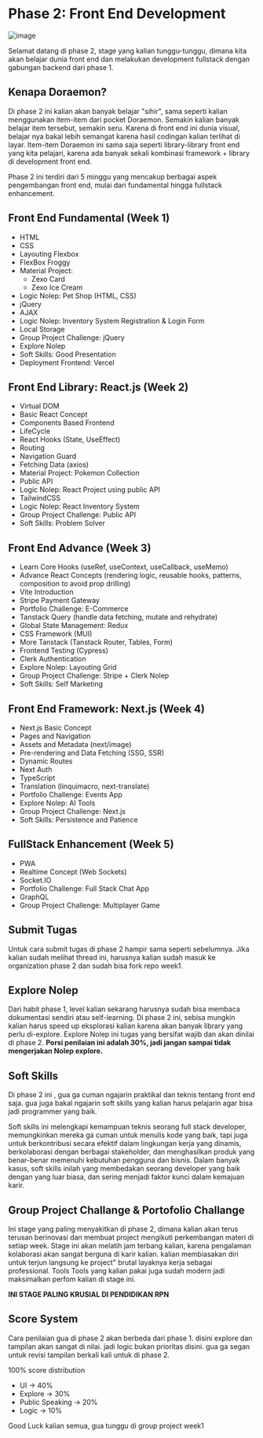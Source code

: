 # Phase 2: Front End Development
![image](https://github.com/user-attachments/assets/4e62769d-749f-45e7-9d65-ee1fcec201d0)

Selamat datang di phase 2, stage yang kalian tunggu-tunggu, dimana kita akan belajar dunia front end dan melakukan development fullstack dengan gabungan backend dari phase 1.

## Kenapa Doraemon?
Di phase 2 ini kalian akan banyak belajar "sihir", sama seperti kalian menggunakan item-item dari pocket Doraemon. Semakin kalian banyak belajar item tersebut, semakin seru. Karena di front end ini dunia visual, belajar nya bakal lebih semangat karena hasil codingan kalian terlihat di layar. Item-item Doraemon ini sama saja seperti library-library front end yang kita pelajari, karena ada banyak sekali kombinasi framework + library di development front end.

Phase 2 ini terdiri dari 5 minggu yang mencakup berbagai aspek pengembangan front end, mulai dari fundamental hingga fullstack enhancement.

## Front End Fundamental (Week 1)
- HTML
- CSS
- Layouting Flexbox
- FlexBox Froggy
- Material Project:
  - Zexo Card
  - Zexo Ice Cream
- Logic Nolep: Pet Shop (HTML, CSS)
- jQuery
- AJAX
- Logic Nolep: Inventory System Registration & Login Form
- Local Storage
- Group Project Challenge: jQuery
- Explore Nolep
- Soft Skills: Good Presentation
- Deployment Frontend: Vercel

## Front End Library: React.js (Week 2)
- Virtual DOM
- Basic React Concept
- Components Based Frontend
- LifeCycle
- React Hooks (State, UseEffect)
- Routing
- Navigation Guard
- Fetching Data (axios)
- Material Project: Pokemon Collection
- Public API
- Logic Nolep: React Project using public API
- TailwindCSS
- Logic Nolep: React Inventory System
- Group Project Challenge: Public API
- Soft Skills: Problem Solver

## Front End Advance (Week 3)
- Learn Core Hooks (useRef, useContext, useCallback, useMemo)
- Advance React Concepts (rendering logic, reusable hooks, patterns, composition to avoid prop drilling)
- Vite Introduction
- Stripe Payment Gateway
- Portfolio Challenge: E-Commerce
- Tanstack Query (handle data fetching, mutate and rehydrate)
- Global State Management: Redux
- CSS Framework (MUI)
- More Tanstack (Tanstack Router, Tables, Form)
- Frontend Testing (Cypress)
- Clerk Authentication
- Explore Nolep: Layouting Grid
- Group Project Challenge: Stripe + Clerk Nolep
- Soft Skills: Self Marketing

## Front End Framework: Next.js (Week 4)
- Next.js Basic Concept
- Pages and Navigation
- Assets and Metadata (next/image)
- Pre-rendering and Data Fetching (SSG, SSR)
- Dynamic Routes
- Next Auth
- TypeScript
- Translation (linquimacro, next-translate)
- Portfolio Challenge: Events App
- Explore Nolep: AI Tools
- Group Project Challenge: Next.js
- Soft Skills: Persistence and Patience

## FullStack Enhancement (Week 5)
- PWA
- Realtime Concept (Web Sockets)
- Socket.IO
- Portfolio Challenge: Full Stack Chat App
- GraphQL
- Group Project Challenge: Multiplayer Game


## Submit Tugas
Untuk cara submit tugas di phase 2 hampir sama seperti sebelumnya. Jika kalian sudah melihat thread ini, harusnya kalian sudah masuk ke organization phase 2 dan sudah bisa fork repo week1.

## Explore Nolep
Dari habit phase 1, level kalian sekarang harusnya sudah bisa membaca dokumentasi sendiri atau self-learning. Di phase 2 ini, sebisa mungkin kalian harus speed up eksplorasi kalian karena akan banyak library yang perlu di-explore. Explore Nolep ini tugas yang bersifat wajib dan akan dinilai di phase 2. 
**Porsi penilaian ini adalah 30%, jadi jangan sampai tidak mengerjakan Nolep explore.**

## Soft Skills
Di phase 2 ini , gua ga cuman ngajarin praktikal dan teknis tentang front end saja. gua juga bakal ngajarin soft skills yang kalian harus pelajarin agar bisa jadi programmer yang baik.

Soft skills ini melengkapi kemampuan teknis seorang full stack developer, memungkinkan mereka ga cuman untuk menulis kode yang baik, tapi juga untuk berkontribusi secara efektif dalam lingkungan kerja yang dinamis, berkolaborasi dengan berbagai stakeholder, dan menghasilkan produk yang benar-benar memenuhi kebutuhan pengguna dan bisnis. Dalam banyak kasus, soft skills inilah yang membedakan seorang developer yang baik dengan yang luar biasa, dan sering menjadi faktor kunci dalam kemajuan karir.

## Group Project Challange & Portofolio Challange
Ini stage yang paling menyakitkan di phase 2, dimana kalian akan terus terusan berinovasi dan membuat project mengikuti perkembangan materi di setiap week. 
Stage ini akan melatih jam terbang kalian, karena pengalaman kolaborasi akan sangat berguna di karir kalian. kalian membiasakan diri untuk terjun langsung ke project" brutal layaknya kerja sebagai professional.
Tools Tools yang kalian pakai juga sudah modern jadi maksimalkan perfom kalian di stage ini. 

**INI STAGE PALING KRUSIAL DI PENDIDIKAN RPN**


## Score System
Cara penilaian gua di phase 2 akan berbeda dari phase 1. disini explore dan tampilan akan sangat di nilai. jadi logic bukan prioritas disini. gua ga segan untuk revisi tampilan berkali kali untuk di phase 2.

100% score distribution
- UI -> 40%
- Explore -> 30%
- Public Speaking -> 20%
- Logic -> 10%

Good Luck kalian semua, gua tunggu di group project week1


